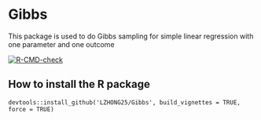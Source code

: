 # Gibbs

This package is used to do Gibbs sampling for simple linear regression with one parameter and one outcome

<!-- badges: start -->

  [![R-CMD-check](https://github.com/LZHONG25/Gibbs/workflows/R-CMD-check/badge.svg)](https://github.com/LZHONG25/Gibbs/actions)

<!-- badges: end -->

## How to install the R package
`devtools::install_github('LZHONG25/Gibbs', build_vignettes = TRUE, force = TRUE)`
